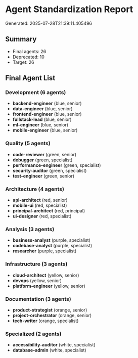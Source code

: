 # Agent Standardization Report

Generated: 2025-07-28T21:39:11.405496

## Summary

- Final agents: 26
- Deprecated: 10
- Target: 26

## Final Agent List

### Development (6 agents)
- **backend-engineer** (blue, senior)
- **data-engineer** (blue, senior)
- **frontend-engineer** (blue, senior)
- **fullstack-lead** (blue, senior)
- **ml-engineer** (blue, senior)
- **mobile-engineer** (blue, senior)

### Quality (5 agents)
- **code-reviewer** (green, senior)
- **debugger** (green, specialist)
- **performance-engineer** (green, specialist)
- **security-auditor** (green, specialist)
- **test-engineer** (green, senior)

### Architecture (4 agents)
- **api-architect** (red, senior)
- **mobile-ui** (red, specialist)
- **principal-architect** (red, principal)
- **ui-designer** (red, specialist)

### Analysis (3 agents)
- **business-analyst** (purple, specialist)
- **codebase-analyst** (purple, specialist)
- **researcher** (purple, specialist)

### Infrastructure (3 agents)
- **cloud-architect** (yellow, senior)
- **devops** (yellow, senior)
- **platform-engineer** (yellow, senior)

### Documentation (3 agents)
- **product-strategist** (orange, senior)
- **project-orchestrator** (orange, senior)
- **tech-writer** (orange, specialist)

### Specialized (2 agents)
- **accessibility-auditor** (white, specialist)
- **database-admin** (white, specialist)

